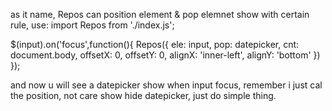 as it name, Repos can position element & pop elemnet show with certain rule,
use:
import Repos from './index.js';

$(input).on('focus',function(){
  Repos({
    ele: input,
    pop: datepicker,
    cnt: document.body,
    offsetX: 0,
    offsetY: 0,
    alignX: 'inner-left',
    alignY: 'bottom'
  })
});

and now u will see a datepicker show when input focus,
remember i just cal the position, not care show hide datepicker, just do simple thing.
